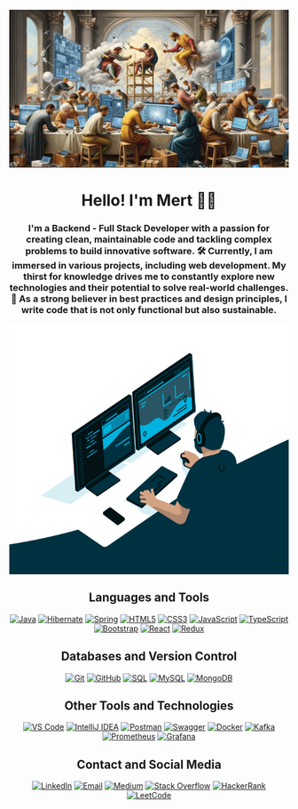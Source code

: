 ![colessium.jpg](colessium.jpg)

<div align="center">

# Hello! I'm Mert 👨‍💻

### I'm a Backend - Full Stack Developer with a passion for creating clean, maintainable code and tackling complex problems to build innovative software. 🛠️ Currently, I am immersed in various projects, including web development. My thirst for knowledge drives me to constantly explore new technologies and their potential to solve real-world challenges. 🚀 As a strong believer in best practices and design principles, I write code that is not only functional but also sustainable.


<div>
  <img alt="code.gif" src="code.gif" height="450" width="600" align="center"/>

## Languages and Tools

[![Java](https://img.shields.io/badge/-Java-007396?style=flat&logo=java&logoColor=white)](https://www.java.com/)
[![Hibernate](https://img.shields.io/badge/-Hibernate-59666C?style=flat&logo=hibernate&logoColor=white)](https://hibernate.org/)
[![Spring](https://img.shields.io/badge/-Spring-6DB33F?style=flat&logo=spring&logoColor=white)](https://spring.io/)
[![HTML5](https://img.shields.io/badge/-HTML5-E34F26?style=flat&logo=html5&logoColor=white)](https://developer.mozilla.org/en-US/docs/Web/Guide/HTML/HTML5)
[![CSS3](https://img.shields.io/badge/-CSS3-1572B6?style=flat&logo=css3&logoColor=white)](https://developer.mozilla.org/en-US/docs/Web/CSS)
[![JavaScript](https://img.shields.io/badge/-JavaScript-F7DF1E?style=flat&logo=javascript&logoColor=black)](https://developer.mozilla.org/en-US/docs/Web/JavaScript)
[![TypeScript](https://img.shields.io/badge/-TypeScript-3178C6?style=flat&logo=typescript&logoColor=white)](https://www.typescriptlang.org/)
[![Bootstrap](https://img.shields.io/badge/-Bootstrap-563D7C?style=flat&logo=bootstrap&logoColor=white)](https://getbootstrap.com/)
[![React](https://img.shields.io/badge/-React-61DAFB?style=flat&logo=react&logoColor=white)](https://reactjs.org/)
[![Redux](https://img.shields.io/badge/-Redux-764ABC?style=flat&logo=redux&logoColor=white)](https://redux.js.org/)

## Databases and Version Control

[![Git](https://img.shields.io/badge/-Git-F05032?style=flat&logo=git&logoColor=white)](https://git-scm.com/)
[![GitHub](https://img.shields.io/badge/-GitHub-181717?style=flat&logo=github&logoColor=white)](https://github.com/)
[![SQL](https://img.shields.io/badge/-SQL-4479A1?style=flat&logo=postgresql&logoColor=white)](https://www.postgresql.org/)
[![MySQL](https://img.shields.io/badge/-MySQL-4479A1?style=flat&logo=mysql&logoColor=white)](https://www.mysql.com/)
[![MongoDB](https://img.shields.io/badge/-MongoDB-47A248?style=flat&logo=mongodb&logoColor=white)](https://www.mongodb.com/)

## Other Tools and Technologies

[![VS Code](https://img.shields.io/badge/-VS%20Code-007ACC?style=flat&logo=visual-studio-code&logoColor=white)](https://code.visualstudio.com/)
[![IntelliJ IDEA](https://img.shields.io/badge/-IntelliJ%20IDEA-000000?style=flat&logo=intellij-idea&logoColor=white)](https://www.jetbrains.com/idea/)
[![Postman](https://img.shields.io/badge/-Postman-FF6C37?style=flat&logo=postman&logoColor=white)](https://www.postman.com/)
[![Swagger](https://img.shields.io/badge/-Swagger-85EA2D?style=flat&logo=swagger&logoColor=black)](https://swagger.io/)
[![Docker](https://img.shields.io/badge/-Docker-2496ED?style=flat&logo=docker&logoColor=white)](https://www.docker.com/)
[![Kafka](https://img.shields.io/badge/-Kafka-231F20?style=flat&logo=apache-kafka&logoColor=white)](https://kafka.apache.org/)
[![Prometheus](https://img.shields.io/badge/-Prometheus-000?style=flat&logo=prometheus&logoColor=white)](https://prometheus.io/)
[![Grafana](https://img.shields.io/badge/-Grafana-F46800?style=flat&logo=grafana&logoColor=white)](https://grafana.com/)

## Contact and Social Media

[![LinkedIn](https://img.shields.io/badge/-LinkedIn-0077B5?style=flat&logo=linkedin&logoColor=white)](https://www.linkedin.com/in/smertpehlivan/)
[![Email](https://img.shields.io/badge/-Email-D14836?style=flat&logo=gmail&logoColor=white)](mailto:pehlivanmert@outlook.com.tr)
[![Medium](https://img.shields.io/badge/-Medium-12100E?style=flat&logo=medium&logoColor=white)](https://medium.com/@pehlivannmert)
[![Stack Overflow](https://img.shields.io/badge/-Stack%20Overflow-FE7A16?style=flat&logo=stack-overflow&logoColor=white)](https://stackoverflow.com/users/22477552/mert-pehlivan)
[![HackerRank](https://img.shields.io/badge/-HackerRank-2EC866?style=flat&logo=hackerrank&logoColor=white)](https://www.hackerrank.com/profile/pehlivannmert)
[![LeetCode](https://img.shields.io/badge/-LeetCode-FFA116?style=flat&logo=leetcode&logoColor=white)](https://leetcode.com/PehlivanMert/)
</div>
</div>
